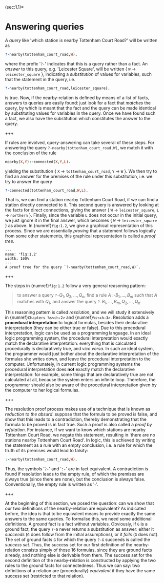 <!--H3: Section 1.1-->
(sec:1.1)=
# Answering queries #

A *query* like 'which station is nearby Tottenham Court Road?' will be written as
```Prolog
?-nearby(tottenham_court_road,W).
```
where the prefix '`?-`' indicates that this is a query rather than a fact. An *answer* to this query, e.g. 'Leicester Square', will be written { `W` &rarr; `leicester_square` }, indicating a *substitution* of values for variables, such that the statement in the query, i.e.
```Prolog
?-nearby(tottenham_court_road,leicester_square).
```
is true. Now, if the nearby-relation is defined by means of a list of facts, answers to queries are easily found: just look for a fact that *matches* the query, by which is meant that the fact and the query can be made identical by substituting values for variables in the query. Once we have found such a fact, we also have the substitution which constitutes the answer to the query.

+++

If rules are involved, query-answering can take several of these steps. For answering the query `?-nearby(tottenham_court_road,W)`, we match it with the conclusion of the rule
```Prolog
nearby(X,Y):-connected(X,Y,L).
```
yielding the substitution { `X` &rarr; `tottenham_court_road`, `Y` &rarr; `W` }. We then try to find an answer for the premises of the rule under this substitution, i.e. we try to answer the query
```Prolog
?-connected(tottenham_court_road,W,L).
```
That is, we can find a station nearby Tottenham Court Road, if we can find a station directly connected to it. This second query is answered by looking at the facts for direct connections, giving the answer { `W` &rarr; `leicester_square`, `L` &rarr; `northern` }. Finally, since the variable `L` does not occur in the initial query, we just ignore it in the final answer, which becomes { `W` &rarr; `leicester_square` } as above. In {numref}`fig:1.2`, we give a graphical representation of this process. Since we are essentially *proving* that a statement follows logically from some other statements, this graphical representation is called a *proof tree*.

```{figure} /src/fig/part_i/image004.svg
---
name: 'fig:1.2'
width: 100%
---
A proof tree for the query `?-nearby(tottenham_court_road,W)`.
```

+++

The steps in {numref}`fig:1.2` follow a very general reasoning pattern:

> to answer a query $\texttt{?-} Q_1, Q_2, \ldots , Q_n$, find a rule $A \texttt{:-} B_1, \ldots , B_m$ such that $A$ matches with $Q_1$, and answer the query $\texttt{?-} B_1, \ldots , B_m, Q_2, \ldots , Q_n$.

 This reasoning pattern is called *resolution*, and we will study it extensively in {numref}`Chapters %s<ch:2>` and {numref}`%s<ch:3>`. Resolution adds a **procedural interpretation** to logical formulas, besides their declarative interpretation (they can be either true or false). Due to this procedural interpretation, logic can be used as a programming language. In an ideal logic programming system, the procedural interpretation would exactly match the declarative interpretation: everything that is calculated procedurally is declaratively true, and *vice versa*. In such an ideal system, the programmer would just bother about the declarative interpretation of the formulas she writes down, and leave the procedural interpretation to the computer. Unfortunately, in current logic programming systems the procedural interpretation does **not** exactly match the declarative interpretation: for example, some things that are declaratively true are not calculated at all, because the system enters an infinite loop. Therefore, the programmer should also be aware of the procedural interpretation given by the computer to her logical formulas.
<!--Chapters 2 3-->

+++

The resolution proof process makes use of a technique that is known as *reduction to the absurd*: suppose that the formula to be proved is false, and show that this leads to a contradiction, thereby demonstrating that the formula to be proved is in fact true. Such a proof is also called a *proof by refutation*. For instance, if we want to know which stations are nearby Tottenham Court Road, we negate this statement, resulting in 'there are no stations nearby Tottenham Court Road'. In logic, this is achieved by writing the statement as a rule with an empty conclusion, i.e. a rule for which the truth of its premises would lead to falsity:
```Prolog
:-nearby(tottenham_court_road,W).
```
Thus, the symbols '`?-`' and '`:-`' are in fact equivalent. A contradiction is found if resolution leads to the empty rule, of which the premises are always true (since there are none), but the conclusion is always false. Conventionally, the empty rule is written as '$\square$'.

+++

At the beginning of this section, we posed the question: can we show that our two definitions of the nearby-relation are equivalent? As indicated before, the idea is that to be equivalent means to provide exactly the same answers to the same queries. To formalise this, we need some additional definitions. A *ground* fact is a fact without variables. Obviously, if `G` is a ground fact, the query `?-G` never returns a substitution as answer: either it *succeeds* (`G` does follow from the initial assumptions), or it *fails* (`G` does not). The set of ground facts `G` for which the query `?-G` succeeds is called the *success set*. Thus, the success set for our first definition of the nearby-relation consists simply of those 16 formulas, since they are ground facts already, and nothing else is derivable from them. The success set for the second definition of the nearby-relation is constructed by applying the two rules to the ground facts for connectedness. Thus we can say: two definitions of a relation are (procedurally) *equivalent* if they have the same success set (restricted to that relation).

```{exercise} ex:1.2
```
